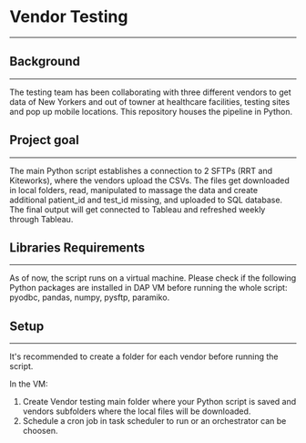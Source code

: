 # Vendor Testing
----------------

## Background
-------------
The testing team has been collaborating with three different vendors to get data of New Yorkers and out of towner at healthcare facilities, testing sites and pop up mobile locations.
This repository houses the pipeline in Python.


## Project goal
---------------------
The main Python script establishes a connection to 2 SFTPs (RRT and Kiteworks), where the vendors upload the CSVs. The files get downloaded in local folders, read, manipulated to massage the data and create additional patient_id and test_id missing, and uploaded to SQL database.
The final output will get connected to Tableau and refreshed weekly through Tableau.


## Libraries Requirements
-------------------------
As of now, the script runs on a virtual machine. Please check if the following Python packages are installed in DAP VM before running the whole script: pyodbc, pandas, numpy, pysftp, paramiko.

## Setup
--------
It's recommended to create a folder for each vendor before running the script.

In the VM:
1. Create Vendor testing main folder where your Python script is saved and vendors subfolders where the local files will be downloaded.
2. Schedule a cron job in task scheduler to run or an orchestrator can be choosen.
